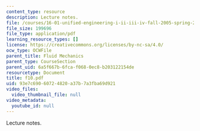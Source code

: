 ```yaml
---
content_type: resource
description: Lecture notes.
file: /courses/16-01-unified-engineering-i-ii-iii-iv-fall-2005-spring-2006/93e7c69060724820a37b7a3fba69d921_f10.pdf
file_size: 199696
file_type: application/pdf
learning_resource_types: []
license: https://creativecommons.org/licenses/by-nc-sa/4.0/
ocw_type: OCWFile
parent_title: Fluid Mechanics
parent_type: CourseSection
parent_uid: 6a5f667b-6fca-f068-0ec8-b203122154de
resourcetype: Document
title: f10.pdf
uid: 93e7c690-6072-4820-a37b-7a3fba69d921
video_files:
  video_thumbnail_file: null
video_metadata:
  youtube_id: null
---
```

Lecture notes.